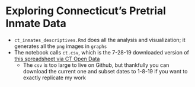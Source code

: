 # Exploring Connecticut’s Pretrial Inmate Data

- `ct_inmates_descriptives.Rmd` does all the analysis and visualization; it generates all the `png` images in `graphs`
- The notebook calls `ct.csv`, which is the 7-28-19 downloaded version of [this spreadsheet via CT Open Data](https://data.ct.gov/Public-Safety/Accused-Pre-Trial-Inmates-in-Correctional-Faciliti/b674-jy6w)
    - The `csv` is too large to live on Github, but thankfully you can download the current one and subset dates to 1-8-19 if you want to exactly replicate my work
